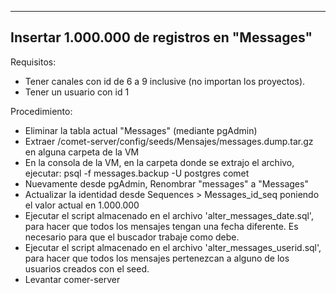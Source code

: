 ---------------------------------------------
Insertar 1.000.000 de registros en "Messages"
---------------------------------------------

Requisitos:
- Tener canales con id de 6 a 9 inclusive (no importan los proyectos).
- Tener un usuario con id 1

Procedimiento:
- Eliminar la tabla actual "Messages" (mediante pgAdmin)
- Extraer /comet-server/config/seeds/Mensajes/messages.dump.tar.gz en alguna carpeta de la VM
- En la consola de la VM, en la carpeta donde se extrajo el archivo, ejecutar: psql -f messages.backup -U postgres comet
- Nuevamente desde pgAdmin, Renombrar "messages" a "Messages"
- Actualizar la identidad desde Sequences > Messages_id_seq poniendo el valor actual en 1.000.000
- Ejecutar el script almacenado en el archivo 'alter_messages_date.sql', para hacer que todos los mensajes tengan una fecha diferente. Es necesario para que el buscador trabaje como debe.
- Ejecutar el script almacenado en el archivo 'alter_messages_userid.sql', para hacer que todos los mensajes pertenezcan a alguno de los usuarios creados con el seed.
- Levantar comer-server
